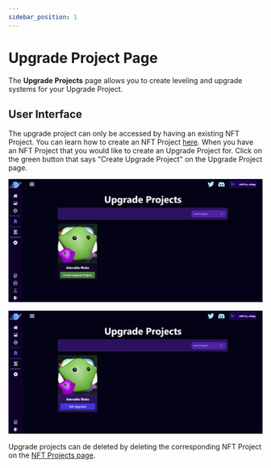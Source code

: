 ```yaml
---
sidebar_position: 1
---
```


# Upgrade Project Page

The **Upgrade Projects** page allows you to create leveling and upgrade systems for your Upgrade Project.

## User Interface

The upgrade project can only be accessed by having an existing NFT Project. You can learn how to create an NFT Project [here](/docs/nft-projects//create-nft-project/nft-project-page.md). When you have an NFT Project that you would like to create an Upgrade Project for. Click on the green button that says "Create Upgrade Project" on the Upgrade Project page.

![Upgrade Project Page](/img/upgrade-projects/create-upgrade-project/upgrade-project-page/upgrade-project-page.png)

![Upgrade Project Page 2](/img/upgrade-projects/create-upgrade-project/upgrade-project-page/upgrade-project-page-2.png)

Upgrade projects can de deleted by deleting the corresponding NFT Project on the [NFT Projects page](/docs/nft-projects//create-nft-project/nft-project-page.md).
